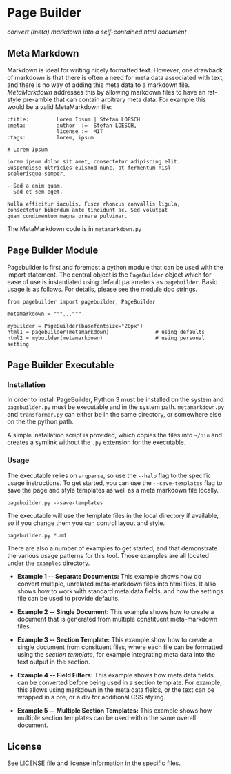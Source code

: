 # Page Builder

_convert (meta) markdown into a self-contained html document_


## Meta Markdown

Markdown is ideal for writing nicely formatted text. However, one drawback
of markdown is that there is often a need for meta data associated with
text, and there is no way of adding this meta data to a markdown file.
_MetaMarkdown_ addresses this by allowing markdown files to have an
rst-style pre-amble that can contain arbitrary meta data. For example this
would be a valid MetaMarkdown file:

    :title:         Lorem Ipsum | Stefan LOESCH
    :meta:          author  :=  Stefan LOESCH,
                    license :=  MIT
    :tags:          lorem, ipsum

    # Lorem Ipsum

    Lorem ipsum dolor sit amet, consectetur adipiscing elit.
    Suspendisse ultricies euismod nunc, at fermentum nisl
    scelerisque semper.

    - Sed a enim quam.
    - Sed et sem eget.

    Nulla efficitur iaculis. Fusce rhoncus convallis ligula,
    consectetur bibendum ante tincidunt ac. Sed volutpat
    quam condimentum magna ornare pulvinar.

The MetaMarkdown code is in `metamarkdown.py`


## Page Builder Module

Pagebuilder is first and foremost a python module that can be used with the
import statement. The central object is the `PageBuilder` object which for
ease of use is instantiated using default parameters as `pagebuilder`. Basic
usage is as follows. For details, please see the module doc strings.

    from pagebuilder import pagebuilder, PageBuilder

    metamarkdown = """..."""

    mybuilder = PageBuilder(basefontsize="20px")
    html1 = pagebuilder(metamarkdown)               # using defaults
    html2 = mybuilder(metamarkdown)                 # using personal setting


## Page Builder Executable
### Installation

In order to install PageBuilder, Python 3 must be installed on the system
and `pagebuilder.py` must be executable and in the system path.
`metamarkdown.py` and `transformer.py` can either be in the same directory,
or somewhere else on the the python path.

A simple installation script is provided, which copies the files into
`~/bin` and creates a symlink without the `.py` extension for the
executable.


### Usage

The executable relies on `argparse`, so use the `--help` flag to the
specific usage instructions. To get started, you can use the
`--save-templates` flag to save the page and style templates as well as a
meta markdown file locally.

    pagebuilder.py --save-templates

The executable will use the template files in the local directory if
available, so if you change them you can control layout and style.

    pagebuilder.py *.md


There are also a number of examples to get started, and that demonstrate the
various usage patterns for this tool. Those examples are all located under
the `examples` directory.

- **Example 1 -- Separate Documents:** This example shows how do convert
  multiple, unrelated meta-markdown files into html files. It also shows how
  to work with standard meta data fields, and how the settings file can be
  used to provide defaults.

- **Example 2 -- Single Document:** This example shows how to create a
  document that is generated from multiple constituent meta-markdown files.

- **Example 3 -- Section Template:** This example show how to create a
  single document from consituent files, where each file can be formatted
  using the *section template*, for example integrating meta data into the
  text output in the section.

- **Example 4 -- Field Filters:** This example shows how meta data fields can
  be converted before being used in a section template. For example, this
  allows using markdown in the meta data fields, or the text can be wrapped
  in a pre, or a div for additional CSS styling.

- **Example 5 -- Multiple Section Templates:** This example shows how multiple
  section templates can be used within the same overall document.


## License

See LICENSE file and license information in the specific files.
